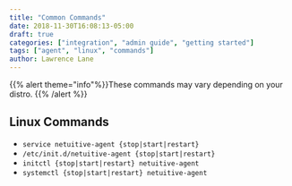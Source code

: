 ```yaml
---
title: "Common Commands"
date: 2018-11-30T16:08:13-05:00
draft: true
categories: ["integration", "admin guide", "getting started"]
tags: ["agent", "linux", "commands"]
author: Lawrence Lane
---
```

{{% alert theme="info"%}}These commands may vary depending on your distro. {{% /alert %}}

## Linux Commands
 - `service netuitive-agent {stop|start|restart}`  
 - ``/etc/init.d/netuitive-agent {stop|start|restart}``  
 - `initctl {stop|start|restart} netuitive-agent`  
 - `systemctl {stop|start|restart} netuitive-agent`  
